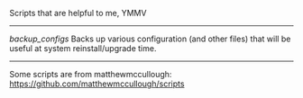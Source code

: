 Scripts that are helpful to me, YMMV
______________

*backup_configs*
Backs up various configuration (and other files) that will be useful at system reinstall/upgrade time.


_____________
Some scripts are from matthewmccullough: https://github.com/matthewmccullough/scripts

